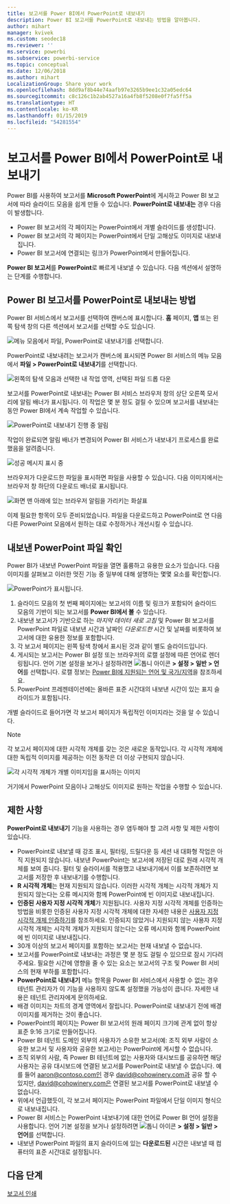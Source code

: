 ```yaml
---
title: 보고서를 Power BI에서 PowerPoint로 내보내기
description: Power BI 보고서를 PowerPoint로 내보내는 방법을 알아봅니다.
author: mihart
manager: kvivek
ms.custom: seodec18
ms.reviewer: ''
ms.service: powerbi
ms.subservice: powerbi-service
ms.topic: conceptual
ms.date: 12/06/2018
ms.author: mihart
LocalizationGroup: Share your work
ms.openlocfilehash: 8dd9af8b44e74aafb97e3265b9ee1c32a05edc64
ms.sourcegitcommit: c8c126c1b2ab4527a16a4fb8f5208e0f7fa5ff5a
ms.translationtype: HT
ms.contentlocale: ko-KR
ms.lasthandoff: 01/15/2019
ms.locfileid: "54281554"
---
```

# <a name="export-reports-from-power-bi-to-powerpoint"></a>보고서를 Power BI에서 PowerPoint로 내보내기
Power BI를 사용하여 보고서를 **Microsoft PowerPoint**에 게시하고 Power BI 보고서에 따라 슬라이드 모음을 쉽게 만들 수 있습니다. **PowerPoint로 내보내는** 경우 다음이 발생합니다.

* Power BI 보고서의 각 페이지는 PowerPoint에서 개별 슬라이드를 생성합니다.
* Power BI 보고서의 각 페이지는 PowerPoint에서 단일 고해상도 이미지로 내보내집니다. <!-- * The filters and slicers settings that you added to the report are preserved. -->
* Power BI 보고서에 연결되는 링크가 PowerPoint에서 만들어집니다. 

**Power BI 보고서**를 **PowerPoint**로 빠르게 내보낼 수 있습니다. 다음 섹션에서 설명하는 단계를 수행합니다.

## <a name="how-to-export-your-power-bi-report-to-powerpoint"></a>Power BI 보고서를 PowerPoint로 내보내는 방법
Power BI 서비스에서 보고서를 선택하여 캔버스에 표시합니다. **홈** 페이지, **앱** 또는 왼쪽 탐색 창의 다른 섹션에서 보고서를 선택할 수도 있습니다.

![메뉴 모음에서 파일, PowerPoint로 내보내기를 선택합니다.](media/end-user-powerpoint/power-bi-publish.png)

PowerPoint로 내보내려는 보고서가 캔버스에 표시되면 Power BI 서비스의 메뉴 모음에서 **파일 > PowerPoint로 내보내기**를 선택합니다.

![왼쪽의 탐색 모음과 선택한 내 작업 영역, 선택된 파일 드롭 다운](media/end-user-powerpoint/powerbi_to_powerpoint_1.png)

보고서를 PowerPoint로 내보내는 Power BI 서비스 브라우저 창의 상단 오른쪽 모서리에 알림 배너가 표시됩니다. 이 작업은 몇 분 정도 걸릴 수 있으며 보고서를 내보내는 동안 Power BI에서 계속 작업할 수 있습니다.

![PowerPoint로 내보내기 진행 중 알림](media/end-user-powerpoint/powerbi_to_powerpoint_2.png)

작업이 완료되면 알림 배너가 변경되어 Power BI 서비스가 내보내기 프로세스를 완료했음을 알려줍니다.

![성공 메시지 표시 중](media/end-user-powerpoint/powerbi_to_powerpoint_3.png)

브라우저가 다운로드한 파일을 표시하면 파일을 사용할 수 있습니다. 다음 이미지에서는 브라우저 창 하단의 다운로드 배너로 표시됩니다.

![화면 맨 아래에 있는 브라우저 알림을 가리키는 화살표](media/end-user-powerpoint/powerbi_to_powerpoint_4.png)

이제 필요한 항목이 모두 준비되었습니다. 파일을 다운로드하고 PowerPoint로 연 다음 다른 PowerPoint 모음에서 원하는 대로 수정하거나 개선시킬 수 있습니다.

## <a name="checking-out-your-exported-powerpoint-file"></a>내보낸 PowerPoint 파일 확인
Power BI가 내보낸 PowerPoint 파일을 열면 훌륭하고 유용한 요소가 있습니다. 다음 이미지를 살펴보고 이러한 멋진 기능 중 일부에 대해 설명하는 몇몇 요소를 확인합니다.

![PowerPoint가 표시됩니다.](media/end-user-powerpoint/powerbi_to_powerpoint_5.png)

1. 슬라이드 모음의 첫 번째 페이지에는 보고서의 이름 및 링크가 포함되어 슬라이드 모음의 기반이 되는 보고서를 **Power BI에서 볼** 수 있습니다.
2. 내보낸 보고서가 기반으로 하는 *마지막 데이터 새로 고침* 및 Power BI 보고서를 PowerPoint 파일로 내보낸 시간과 날짜인 *다운로드한* 시간 및 날짜를 비롯하여 보고서에 대한 유용한 정보를 포함합니다.
3. 각 보고서 페이지는 왼쪽 탐색 창에서 표시된 것과 같이 별도 슬라이드입니다. 
4. 게시되는 보고서는 Power BI 설정 또는 브라우저의 로캘 설정에 따른 언어로 렌더링됩니다. 언어 기본 설정을 보거나 설정하려면 ![톱니 아이콘](media/end-user-powerpoint/power-bi-settings-icon.png) **> 설정 > 일반 > 언어**를 선택합니다. 로캘 정보는 [Power BI에 지원되는 언어 및 국가/지역](../supported-languages-countries-regions.md)을 참조하세요.
5. PowerPoint 프레젠테이션에는 올바른 표준 시간대의 내보낸 시간이 있는 표지 슬라이드가 포함됩니다.

개별 슬라이드로 들어가면 각 보고서 페이지가 독립적인 이미지라는 것을 알 수 있습니다.

>[!NOTE]
> 각 보고서 페이지에 대한 시각적 개체를 갖는 것은 새로운 동작입니다. 각 시각적 개체에 대한 독립적 이미지를 제공하는 이전 동작은 더 이상 구현되지 않습니다. 
 

![각 시각적 개체가 개별 이미지임을 표시하는 이미지](media/end-user-powerpoint/powerbi_to_powerpoint_6.png)

거기에서 PowerPoint 모음이나 고해상도 이미지로 원하는 작업을 수행할 수 있습니다.

## <a name="limitations"></a>제한 사항
**PowerPoint로 내보내기** 기능을 사용하는 경우 염두해야 할 고려 사항 및 제한 사항이 있습니다.

* PowerPoint로 내보낼 때 강조 표시, 필터링, 드릴다운 등 세션 내 대화형 작업은 아직 지원되지 않습니다. 내보낸 PowerPoint는 보고서에 저장된 대로 원래 시각적 개체를 보여 줍니다. 필터 및 슬라이서를 적용했고 내보내기에서 이를 보존하려면 보고서를 저장한 후 내보내기를 수행합니다.
* **R 시각적 개체**는 현재 지원되지 않습니다. 이러한 시각적 개체는 시각적 개체가 지원되지 않는다는 오류 메시지와 함께 PowerPoint에 빈 이미지로 내보내집니다.
* **인증된** **사용자 지정 시각적 개체**가 지원됩니다. 사용자 지정 시각적 개체를 인증하는 방법을 비롯한 인증된 사용자 지정 시각적 개체에 대한 자세한 내용은 [사용자 지정 시각적 개체 인증하기](../power-bi-custom-visuals-certified.md)를 참조하세요. 인증되지 않았거나 지원되지 않는 사용자 지정 시각적 개체는 시각적 개체가 지원되지 않는다는 오류 메시지와 함께 PowerPoint에 빈 이미지로 내보내집니다.
* 30개 이상의 보고서 페이지를 포함하는 보고서는 현재 내보낼 수 없습니다.
* 보고서를 PowerPoint로 내보내는 과정은 몇 분 정도 걸릴 수 있으므로 잠시 기다려주세요. 필요한 시간에 영향을 줄 수 있는 요소는 보고서의 구조 및 Power BI 서비스의 현재 부하를 포함합니다.
* **PowerPoint로 내보내기** 메뉴 항목을 Power BI 서비스에서 사용할 수 없는 경우 테넌트 관리자가 이 기능을 사용하지 않도록 설정했을 가능성이 큽니다. 자세한 내용은 테넌트 관리자에게 문의하세요.
* 배경 이미지는 차트의 경계 영역에서 잘립니다. PowerPoint로 내보내기 전에 배경 이미지를 제거하는 것이 좋습니다.
* PowerPoint의 페이지는 Power BI 보고서의 원래 페이지 크기에 관계 없이 항상 표준 9:16 크기로 만들어집니다.
* Power BI 테넌트 도메인 외부의 사용자가 소유한 보고서(예: 조직 외부 사람이 소유한 보고서 및 사용자와 공유한 보고서)는 PowerPoint에 게시할 수 없습니다.
* 조직 외부의 사람, 즉 Power BI 테넌트에 없는 사용자와 대시보드를 공유하면 해당 사용자는 공유 대시보드에 연결된 보고서를 PowerPoint로 내보낼 수 없습니다. 예를 들어 aaron@contoso.com인 경우 david@cohowinery.com과 공유 할 수 있지만, david@cohowinery.com은 연결된 보고서를 PowerPoint로 내보낼 수 없습니다.
* 위에서 언급했듯이, 각 보고서 페이지는 PowerPoint 파일에서 단일 이미지 형식으로 내보내집니다.
* Power BI 서비스는 PowerPoint 내보내기에 대한 언어로 Power BI 언어 설정을 사용합니다. 언어 기본 설정을 보거나 설정하려면 ![톱니 아이콘](media/end-user-powerpoint/power-bi-settings-icon.png) **> 설정 > 일반 > 언어**를 선택합니다.
* 내보낸 PowerPoint 파일의 표지 슬라이드에 있는 **다운로드된** 시간은 내보낼 때 컴퓨터의 표준 시간대로 설정됩니다.

## <a name="next-steps"></a>다음 단계
[보고서 인쇄](end-user-print.md)
